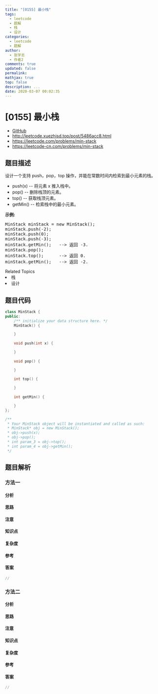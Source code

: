 ```yaml
---
title: "[0155] 最小栈"
tags:
  - leetcode
  - 题解
  - 栈
  - 设计
categories:
  - leetcode
  - 题解
author:
  - 张学志
  - 作者2
comments: true
updated: false
permalink:
mathjax: true
top: false
description: ...
date: 2020-03-07 00:02:35
---
```



# [0155] 最小栈
* [GitHub](https://github.com/algoboy101/LeetCodeCrowdsource/tree/master/_posts/QA/%5B0155%5D%20%E6%9C%80%E5%B0%8F%E6%A0%88.md)
* http://leetcode.xuezhisd.top/post/5486acc8.html
* https://leetcode.com/problems/min-stack
* https://leetcode-cn.com/problems/min-stack


## 题目描述

<p>设计一个支持 push，pop，top 操作，并能在常数时间内检索到最小元素的栈。</p>

<ul>
	<li>push(x)&nbsp;-- 将元素 x 推入栈中。</li>
	<li>pop()&nbsp;-- 删除栈顶的元素。</li>
	<li>top()&nbsp;-- 获取栈顶元素。</li>
	<li>getMin() -- 检索栈中的最小元素。</li>
</ul>

<p><strong>示例:</strong></p>

<pre>MinStack minStack = new MinStack();
minStack.push(-2);
minStack.push(0);
minStack.push(-3);
minStack.getMin();   --&gt; 返回 -3.
minStack.pop();
minStack.top();      --&gt; 返回 0.
minStack.getMin();   --&gt; 返回 -2.
</pre>
<div><div>Related Topics</div><div><li>栈</li><li>设计</li></div></div>


## 题目代码

```cpp
class MinStack {
public:
    /** initialize your data structure here. */
    MinStack() {

    }
    
    void push(int x) {

    }
    
    void pop() {

    }
    
    int top() {

    }
    
    int getMin() {

    }
};

/**
 * Your MinStack object will be instantiated and called as such:
 * MinStack* obj = new MinStack();
 * obj->push(x);
 * obj->pop();
 * int param_3 = obj->top();
 * int param_4 = obj->getMin();
 */
```


## 题目解析


### 方法一

#### 分析

#### 思路

#### 注意

#### 知识点

#### 复杂度

#### 参考

#### 答案

```cpp
//
```


### 方法二

#### 分析

#### 思路

#### 注意

#### 知识点

#### 复杂度

#### 参考

#### 答案

```cpp
//
```


